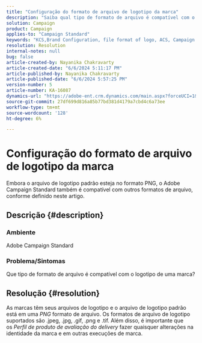 ```yaml
---
title: "Configuração do formato de arquivo de logotipo da marca"
description: "Saiba qual tipo de formato de arquivo é compatível com o logotipo de uma marca no Adobe Campaign Standard."
solution: Campaign
product: Campaign
applies-to: "Campaign Standard"
keywords: "KCS,Brand Configuration, file format of logo, ACS, Campaign Standard"
resolution: Resolution
internal-notes: null
bug: false
article-created-by: Nayanika Chakravarty
article-created-date: "6/6/2024 5:11:17 PM"
article-published-by: Nayanika Chakravarty
article-published-date: "6/6/2024 5:57:25 PM"
version-number: 5
article-number: KA-16087
dynamics-url: "https://adobe-ent.crm.dynamics.com/main.aspx?forceUCI=1&pagetype=entityrecord&etn=knowledgearticle&id=b0ba91c4-2724-ef11-840a-00224809adb3"
source-git-commit: 27df699d816a85b77bd381d4179a7cbd4c6a73ee
workflow-type: tm+mt
source-wordcount: '128'
ht-degree: 6%

---
```


# Configuração do formato de arquivo de logotipo da marca


Embora o arquivo de logotipo padrão esteja no formato PNG, o Adobe Campaign Standard também é compatível com outros formatos de arquivo, conforme definido neste artigo.

## Descrição {#description}


### <b>Ambiente</b>

Adobe Campaign Standard

### <b>Problema/Sintomas</b>

Que tipo de formato de arquivo é compatível com o logotipo de uma marca?


## Resolução {#resolution}


As marcas têm seus arquivos de logotipo e o arquivo de logotipo padrão está em uma *PNG* formato de arquivo. Os formatos de arquivo de logotipo suportados são .jpeg, .jpg, .gif, .png e .tif. Além disso, é importante que os *Perfil de produto de avaliação do delivery* fazer quaisquer alterações na identidade da marca e em outras execuções de marca.



